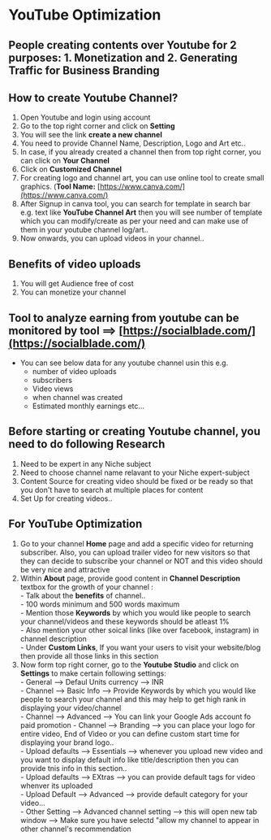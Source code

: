# YouTube Optimization

## People creating contents over Youtube for 2 purposes: 1. Monetization and 2. Generating Traffic for Business Branding   

## How to create Youtube Channel?

  1. Open Youtube and login using account  
  2. Go to the top right corner and click on **Setting**  
  3. You will see the link **create a new channel**  
  4. You need to provide Channel Name, Description, Logo and Art etc..  
  5. In case, if you already created a channel then from top right corner, you can click on **Your Channel**  
  6. Click on **Customized Channel**  
  7. For creating logo and channel art, you can use online tool to create small graphics. (**Tool Name:** [https://www.canva.com/](https://www.canva.com/)  
  8. After Signup in canva tool, you can search for template in search bar e.g. text like **YouTube Channel Art** then you will see number of template which you can modify/create as per your need and can make use of them in your youtube channel log/art..  
  9. Now onwards, you can upload videos in your  channel..  
  
## Benefits of video uploads  
  1. You will get Audience free of cost  
  2. You can monetize your channel  
  
## Tool to analyze earning from youtube can be monitored by tool ==> [https://socialblade.com/](https://socialblade.com/)
  - You can see below data for any youtube channel usin this e.g.  
    - number of video uploads  
    - subscribers  
    - Video views  
    - when channel was created  
    - Estimated monthly earnings etc...  
    
## Before starting or creating Youtube channel, you need to do following Research  
  1. Need to be expert in any Niche subject  
  2. Need to choose channel name relavant to your Niche expert-subject  
  3. Content Source for creating video should be fixed or be ready so that you don't have to search at multiple places for content  
  4. Set Up for creating videos..  
  
## For YouTube Optimization  
  1. Go to your channel **Home** page and add a specific video for returning subscriber. Also, you can upload trailer video for new visitors so that they can decide to subscribe your channel or NOT and this video should be very nice and attractive  
  2. Within **About** page, provide good content in **Channel Description** textbox for the growth of your channel :  
    - Talk about the **benefits** of channel..  
    - 100 words minimum and 500 words maximum    
    - Mention those **Keywords** by which you would like people to search your channel/videos and these keywords should be atleast 1%   
    - Also mention your other soical links (like over facebook, instagram) in channel description    
    - Under **Custom Links**, If you want your users to visit your website/blog then provide all those links in this section  
  3. Now form top right corner, go to the **Youtube Studio** and click on **Settings** to make certain following settings:  
    - General --> Defaul Units currency --> INR  
    - Channel --> Basic Info --> Provide Keywords by which you would like people to search your channel and this may help to get high rank in displaying your video/channel  
    - Channel --> Advanced --> You can link your Google Ads account fo paid promotion
    - Channel --> Branding --> you can place your logo for entire video, End of Video or you can define custom start time for displaying your brand logo..  
    - Upload defaults --> Essentials --> whenever you upload new video and you want to display default info like title/description then you can provide tnis info in this section..  
    - Upload defaults --> EXtras --> you can provide default tags for video whenver its uploaded  
    - Upload Default --> Advanced --> provide default category for your video...  
    - Other Setting --> Advanced channel setting --> this will open new tab window --> Make sure you have selectd "allow my channel to appear in other channel's recommendation  
    
    









